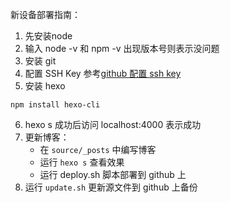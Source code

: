 新设备部署指南：
1. 先安装node
2. 输入 node -v 和 npm -v 出现版本号则表示没问题
3. 安装 git
4. 配置 SSH Key 参考[github 配置 ssh key](https://www.cnblogs.com/ayseeing/p/3572582.html)
5. 安装 hexo
```
npm install hexo-cli
```
6. hexo s 成功后访问 localhost:4000 表示成功
7. 更新博客：
	* 在 `source/_posts` 中编写博客
	* 运行 `hexo s` 查看效果
	* 运行 deploy.sh 脚本部署到 github 上
8. 运行 `update.sh` 更新源文件到 github 上备份
